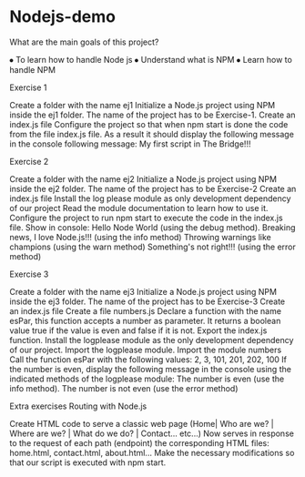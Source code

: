 # Nodejs-demo


What are the main goals of this project?


⦁ To learn how to handle Node js
⦁ Understand what is NPM
⦁ Learn how to handle NPM




  Exercise 1
  
Create a folder with the name ej1
Initialize a Node.js project using NPM inside the ej1 folder.
The name of the project has to be Exercise-1. 
Create an index.js file
Configure the project so that when npm start is done the code from the file 
index.js file. As a result it should display the following message in the console 
following message:
My first script in The Bridge!!!


  Exercise 2
  
Create a folder with the name ej2
Initialize a Node.js project using NPM inside the ej2 folder.
The name of the project has to be Exercise-2
Create an index.js file
Install the log please module as only development dependency of our project
Read the module documentation to learn how to use it.
Configure the project to run npm start to execute the code in the index.js file. Show in console:
Hello Node World (using the debug method).
Breaking news, I love Node.js!!! (using the info method)
Throwing warnings like champions (using the warn method)
Something's not right!!! (using the error method)



Exercise 3

Create a folder with the name ej3
Initialize a Node.js project using NPM inside the ej3 folder.
The name of the project has to be Exercise-3
Create an index.js file
Create a file numbers.js
Declare a function with the name esPar, this function accepts a number as parameter. It returns a boolean value true if the value is even and false if it is not. Export the index.js function.
Install the logplease module as the only development dependency of our project. 
Import the logplease module. Import the module numbers Call the function esPar with the following values:
2, 3, 101, 201, 202, 100
If the number is even, display the following message in the console using the indicated methods of the logplease module:
The number is even (use the info method).
The number is not even (use the error method)


Extra exercises  Routing with Node.js



Create HTML code to serve a classic web page (Home| Who are we? | Where are we? | What do we do? | Contact... etc...)
Now serves in response to the request of each path (endpoint) the corresponding HTML files: home.html, contact.html, about.html...
Make the necessary modifications so that our script is executed with npm start.


